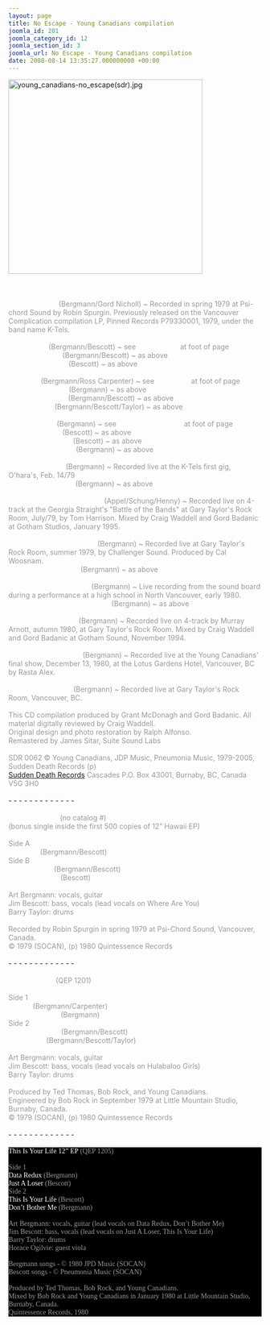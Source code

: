 ```yaml
---
layout: page
title: No Escape - Young Canadians compilation
joomla_id: 201
joomla_category_id: 12
joomla_section_id: 3
joomla_url: No Escape - Young Canadians compilation
date: 2008-08-14 13:35:27.000000000 +00:00
---
```

<div>
<img src="images/stories/album_covers/album_descriptions/young_canadians-no_escape(sdr).jpg" alt="young_canadians-no_escape(sdr).jpg" title="young_canadians-no_escape(sdr).jpg" style="border: 0px solid #000000; width: 386px; height: 386px" width="386" align="bottom" height="386" /><br />
<br />
<span style="color: #ffffff" class="Apple-style-span">(SDR 0062)</span>
</div>
<div>
<br />
</div>
<div>
<span style="color: #ffffff">1. I Hate Music</span> <span class="Apple-style-span"><span style="color: #808080" class="Apple-style-span"><span style="color: #999999" class="Apple-style-span">(Bergmann/Gord Nicholl) ~ Recorded in spring 1979 at Psi-chord Sound by Robin Spurgin. Previously released on the Vancouver Complication compilation LP, Pinned Records P79330001, 1979, under the band name K-Tels.</span><br />
</span></span><br />
<span style="color: #ffffff">2. Automan</span> <span class="Apple-style-span"><span style="color: #999999" class="Apple-style-span">(Bergmann/Bescott) ~ see</span></span><span style="color: #999999" class="Apple-style-span"> </span><span style="color: #ffffff">Automan EP</span>&nbsp;<span class="Apple-style-span"><span style="color: #999999" class="Apple-style-span">at foot of page</span></span><br />
<span style="color: #ffffff">3. Don't Tell Me</span> <span class="Apple-style-span"><span style="color: #999999" class="Apple-style-span">(Bergmann/Bescott) ~ as above</span></span><br />
<span style="color: #ffffff">4. Where Are You</span> <span class="Apple-style-span"><span style="color: #999999" class="Apple-style-span">(Bescott) ~ as above</span></span><br />
<br />
<span style="color: #ffffff">5. Hawaii </span><span class="Apple-style-span"><span style="color: #999999" class="Apple-style-span">(Bergmann/Ross Carpenter) ~ see</span></span> <span style="color: #ffffff">Hawaii EP</span>&nbsp;<span class="Apple-style-span"><span style="color: #999999" class="Apple-style-span">at foot of page</span></span><br />
<span style="color: #ffffff">6. Well, Well, Well</span> <span class="Apple-style-span"><span style="color: #999999" class="Apple-style-span">(Bergmann) ~ as above</span></span><br />
<span style="color: #ffffff">7. Hulabaloo Girls </span><span class="Apple-style-span"><span style="color: #999999" class="Apple-style-span">(Bergmann/Bescott) ~ as above</span></span><br />
<span style="color: #ffffff">8. No Escape</span> <span class="Apple-style-span"><span style="color: #999999" class="Apple-style-span">(Bergmann/Bescott/Taylor) ~ as above</span></span><br />
<span style="color: #ffffff"><br />
</span>
</div>
<div>
<span style="color: #ffffff"><span style="color: #d11129" class="Apple-style-span"><span style="color: #ffffff">9. Data Redux&nbsp;</span><span class="Apple-style-span"><span style="color: #999999" class="Apple-style-span">(Bergmann) ~ see&nbsp;</span></span><span style="color: #ffffff">This Is Your Life EP</span>&nbsp;<span class="Apple-style-span"><span style="color: #999999" class="Apple-style-span">at foot of page</span></span></span></span>
</div>
<div>
<span style="color: #ffffff">10. Just a Loser</span>&nbsp;<span class="Apple-style-span"><span style="color: #999999" class="Apple-style-span">(Bescott) ~ as above</span></span><br />
<span style="color: #ffffff">11. This is Your Life</span>&nbsp;<span class="Apple-style-span"><span style="color: #999999" class="Apple-style-span">(Bescott) ~ as above</span></span><br />
<span style="color: #ffffff">12. Don't Bother Me</span><span><span style="color: #808080" class="Apple-style-span">&nbsp;</span></span><span class="Apple-style-span"><span style="color: #999999" class="Apple-style-span">(Bergmann) ~ as above</span></span><br />
<span style="color: #ffffff"><br />
</span>
</div>
<div>
<span style="color: #ffffff" class="Apple-style-span"><span style="color: #d11129" class="Apple-style-span"><span style="color: #ffffff">13. Son on Spam</span>&nbsp;<span class="Apple-style-span"><span style="color: #999999" class="Apple-style-span">(Bergmann) ~ Recorded live at the K-Tels first gig, O'hara's, Feb. 14/79</span></span><br />
<span style="color: #ffffff">14. Can't Be Denied&nbsp;</span><span class="Apple-style-span"><span style="color: #999999" class="Apple-style-span">(Bergmann) ~ as above</span></span></span><br />
</span>
</div>
<div>
<span style="color: #999999" class="Apple-style-span"><br />
</span>
</div>
<div>
<span style="color: #ffffff" class="Apple-style-span"><span style="color: #d11129" class="Apple-style-span"><span style="color: #ffffff">15. Question of Temperature</span>&nbsp;<span class="Apple-style-span"><span style="color: #999999" class="Apple-style-span">(Appel/Schung/Henny) ~ Recorded live on 4-track at the Georgia Straight's &quot;Battle of the Bands&quot; at Gary Taylor's Rock Room, July/79, by Tom Harrison. Mixed by Craig Waddell and Gord Badanic at Gotham Studios, January 1995.</span></span><br />
<br />
<span style="color: #ffffff">16. Wait For Your Approval</span>&nbsp;<span class="Apple-style-span"><span style="color: #999999" class="Apple-style-span">(Bergmann) ~ Recorded live at Gary Taylor's Rock Room, summer 1979, by Challenger Sound. Produced by Cal Woosnam.</span></span><br />
<span style="color: #ffffff">17. Fuck Your Society</span>&nbsp;<span class="Apple-style-span"><span style="color: #999999" class="Apple-style-span">(Bergmann) ~ as above</span></span></span><br />
</span>
</div>
<div>
<span style="color: #999999" class="Apple-style-span"><br />
</span>
</div>
<div>
<span style="color: #ffffff">18. Beg, Borrow, or Steal </span><span class="Apple-style-span"><span style="color: #999999" class="Apple-style-span">(Bergmann) ~ Live recording from the sound board during a performance at a high school in North Vancouver, early 1980.</span></span><br />
<span style="color: #ffffff">19. Last Tango </span><span style="color: #ffffff" class="Apple-style-span">(Femme Fatale)</span> <span class="Apple-style-span"><span style="color: #999999" class="Apple-style-span">(Bergmann) ~ as above</span></span>
</div>
<div>
<span style="color: #999999" class="Apple-style-span"><br />
</span><span style="color: #ffffff">20. Picture of Health</span> <span class="Apple-style-span"><span style="color: #999999" class="Apple-style-span">(Bergmann) ~ Recorded live on 4-track by Murray Arnott, autumn 1980, at Gary Taylor's Rock Room. Mixed by Craig Waddell and Gord Badanic at Gotham Sound, November 1994.</span></span>
</div>
<div>
<span style="color: #999999" class="Apple-style-span"><br />
</span><span style="color: #ffffff">21. Poison of Thought</span> <span class="Apple-style-span"><span style="color: #999999" class="Apple-style-span">(Bergmann) ~ Recorded live at the Young Canadians' final show, December 13, 1980, at the Lotus Gardens Hotel, Vancouver, BC by Rasta Alex.<br />
</span></span>
</div>
<div>
<span style="color: #ffffff" class="Apple-style-span"><br />
</span>
</div>
<div>
<span style="color: #ffffff" class="Apple-style-span">22. The Remainder</span><span style="color: #999999" class="Apple-style-span"> (Bergmann) ~ Recorded live at Gary Taylor's Rock Room, Vancouver, BC.</span>
</div>
<div>
<span class="Apple-style-span"><span style="color: #999999" class="Apple-style-span"><br />
This CD compilation produced by Grant McDonagh and Gord Badanic. All material digitally reviewed by Craig Waddell.<br />
Original design and photo restoration by Ralph Alfonso.<br />
Remastered by James Sitar, Suite Sound Labs</span></span>
</div>
<div>
<span style="color: #999999" class="Apple-style-span"><br />
</span>
</div>
<div>
<span style="color: #999999" class="Apple-style-span">SDR 0062 &copy; Young Canadians, JDP Music, Pneumonia Music, 1979-2005, Sudden Death Records (p)</span>
</div>
<span style="color: #999999"><a href="http://www.suddendeath.com/" target="_self">Sudden Death Records</a></span><span style="color: #999999" class="Apple-style-span"> Cascades P.O. Box 43001, Burnaby, BC, Canada V5G 3H0&nbsp;</span>
<div>
<span style="color: #999999" class="Apple-style-span"><br />
</span>
<div>
<div>
- - - - - - - - - - - - -&nbsp;
</div>
<div>
<br />
</div>
<div>
<span style="color: #c0c0c0" class="Apple-style-span"><span style="color: #ffffff">Automan 7&rdquo; EP</span>&nbsp;<span><span style="color: #999999" class="Apple-style-span">(no catalog #)<br />
(bonus single inside the first 500 copies of 12&rdquo; Hawaii EP)<br />
<br />
Side A</span></span><span style="color: #999999" class="Apple-style-span">&nbsp;</span><br />
<span style="color: #ffffff">Automan</span><span style="color: #999999" class="Apple-style-span">&nbsp;</span><span><span style="color: #999999" class="Apple-style-span">(Bergmann/Bescott)</span></span><br />
<span><span style="color: #999999" class="Apple-style-span">Side B</span></span><br />
<span style="color: #ffffff">Don&rsquo;t Tell Me</span>&nbsp;<span><span style="color: #999999" class="Apple-style-span">(Bergmann/Bescott)</span></span><br />
<span style="color: #ffffff">Where Are You</span>&nbsp;<span><span style="color: #999999" class="Apple-style-span">(Bescott)<br />
<br />
Art Bergmann: vocals, guitar<br />
Jim Bescott: bass, vocals (lead vocals on Where Are You)<br />
Barry Taylor: drums<br />
<br />
Recorded by Robin Spurgin in spring 1979 at Psi-Chord Sound, Vancouver, Canada.<br />
&copy; 1979 (SOCAN), (p) 1980 Quintessence Records</span></span>&nbsp;</span><br />
</div>
<div>
<br />
</div>
<div>
- - - - - - - - - - - - -&nbsp;<br />
</div>
<div>
<br />
</div>
<div>
<span style="color: #ffffff">Hawaii 12&rdquo;</span><span style="color: #999999"><span style="color: #ffffff">&nbsp;EP&nbsp;</span>(QEP 1201)<br />
<br />
Side 1<br />
</span><span style="color: #ffffff">Hawaii</span><span style="color: #999999"><span style="color: #ffffff">&nbsp;</span>(Bergmann/Carpenter)&nbsp;<br />
</span><span style="color: #ffffff">Well, Well, Well</span><span style="color: #999999">&nbsp;(Bergmann)&nbsp;<br />
Side 2<br />
</span><span style="color: #ffffff">Hulabaloo Girls</span><span style="color: #999999">&nbsp;(Bergmann/Bescott)&nbsp;<br />
</span><span style="color: #ffffff">No Escape</span><span style="color: #999999">&nbsp;(Bergmann/Bescott/Taylor)&nbsp;<br />
<br />
Art Bergmann: vocals, guitar<br />
Jim Bescott: bass, vocals (lead vocals on Hulabaloo Girls)<br />
Barry Taylor: drums<br />
<br />
Produced by Ted Thomas, Bob Rock, and Young Canadians.<br />
Engineered by Bob Rock in September 1979 at Little Mountain Studio, Burnaby, Canada.</span>
<div>
<span style="color: #999999">&copy; 1979 (SOCAN), (p) 1980 Quintessence Records</span>
</div>
</div>
<div>
<br />
</div>
<div>
- - - - - - - - - - - - -&nbsp;
</div>
<div>
<br />
</div>
<div>
<span style="font-family: Times; color: #000000" class="Apple-style-span">
<div style="margin: 0px; padding: 0px; color: #8c8c8c; font-family: 'Book Antiqua',Palatino,'Times New Roman',Times,serif; font-size: 1em; background-color: #000000">
<div>
<span style="color: #ffffff">This Is Your Life 12&rdquo; EP</span><span style="color: #999999">&nbsp;(QEP 1205)<br />
<br />
Side 1<br />
</span><span style="color: #ffffff">Data Redux</span><span style="color: #999999"><span style="color: #ffffff">&nbsp;</span>(Bergmann)&nbsp;<br />
</span><span style="color: #ffffff">Just A Loser</span><span style="color: #999999">&nbsp;(Bescott)&nbsp;<br />
Side 2<br />
</span><span style="color: #ffffff">This Is Your Life</span><span style="color: #999999">&nbsp;(Bescott)&nbsp;<br />
</span><span style="color: #ffffff">Don&rsquo;t Bother Me</span><span style="color: #999999">&nbsp;(Bergmann)&nbsp;<br />
<br />
Art Bergmann: vocals, guitar (lead vocals on Data Redux, Don&rsquo;t Bother Me)<br />
Jim Bescott: bass, vocals (lead vocals on Just A Loser, This Is Your Life)<br />
Barry Taylor: drums<br />
Horace Ogilvie: guest viola<br />
<br />
</span>
</div>
<div>
<span style="color: #999999">Bergmann songs - &copy; 1980 JPD Music (SOCAN)<br />
</span>
</div>
<div>
<span style="color: #999999">Bescott songs - &copy; Pneumonia Music (SOCAN)<br />
<br />
</span>
</div>
<span style="color: #999999">Produced by Ted Thomas, Bob Rock, and Young Canadians.<br />
Mixed by Bob Rock and Young Canadians in January 1980 at Little Mountain Studio, Burnaby, Canada.<br />
Quintessence Records, 1980</span>
</div>
</span><br />
</div>
</div>
</div>

